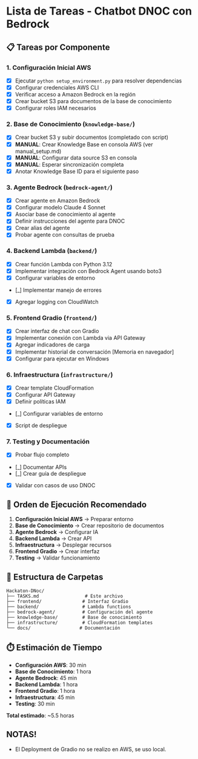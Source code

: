 # Lista de Tareas - Chatbot DNOC con Bedrock

## 📋 Tareas por Componente

### 1. Configuración Inicial AWS
- [x] Ejecutar `python setup_environment.py` para resolver dependencias
- [x] Configurar credenciales AWS CLI
- [x] Verificar acceso a Amazon Bedrock en la región
- [x] Crear bucket S3 para documentos de la base de conocimiento
- [x] Configurar roles IAM necesarios

### 2. Base de Conocimiento (`knowledge-base/`)
- [x] Crear bucket S3 y subir documentos (completado con script)
- [x] **MANUAL**: Crear Knowledge Base en consola AWS (ver manual_setup.md)
- [x] **MANUAL**: Configurar data source S3 en consola
- [x] **MANUAL**: Esperar sincronización completa
- [x] Anotar Knowledge Base ID para el siguiente paso

### 3. Agente Bedrock (`bedrock-agent/`)
- [x] Crear agente en Amazon Bedrock
- [x] Configurar modelo Claude 4 Sonnet
- [x] Asociar base de conocimiento al agente
- [x] Definir instrucciones del agente para DNOC
- [x] Crear alias del agente
- [x] Probar agente con consultas de prueba

### 4. Backend Lambda (`backend/`)
- [x] Crear función Lambda con Python 3.12
- [x] Implementar integración con Bedrock Agent usando boto3
- [x] Configurar variables de entorno
- [_] Implementar manejo de errores
- [x] Agregar logging con CloudWatch

### 5. Frontend Gradio (`frontend/`)
- [x] Crear interfaz de chat con Gradio
- [x] Implementar conexión con Lambda via API Gateway
- [x] Agregar indicadores de carga
- [x] Implementar historial de conversación [Memoria en navegador]
- [x] Configurar para ejecutar en Windows

### 6. Infraestructura (`infrastructure/`)
- [x] Crear template CloudFormation
- [x] Configurar API Gateway
- [x] Definir políticas IAM
- [_] Configurar variables de entorno
- [x] Script de despliegue

### 7. Testing y Documentación
- [x] Probar flujo completo
- [_] Documentar APIs
- [_] Crear guía de despliegue
- [x] Validar con casos de uso DNOC

## 🎯 Orden de Ejecución Recomendado

1. **Configuración Inicial AWS** → Preparar entorno
2. **Base de Conocimiento** → Crear repositorio de documentos
3. **Agente Bedrock** → Configurar IA
4. **Backend Lambda** → Crear API
5. **Infraestructura** → Desplegar recursos
6. **Frontend Gradio** → Crear interfaz
7. **Testing** → Validar funcionamiento

## 📁 Estructura de Carpetas

```
Hackaton-DNoc/
├── TASKS.md                 # Este archivo
├── frontend/               # Interfaz Gradio
├── backend/                # Lambda functions
├── bedrock-agent/          # Configuración del agente
├── knowledge-base/         # Base de conocimiento
├── infrastructure/         # CloudFormation templates
└── docs/                  # Documentación
```

## ⏱️ Estimación de Tiempo

- **Configuración AWS**: 30 min
- **Base de Conocimiento**: 1 hora
- **Agente Bedrock**: 45 min
- **Backend Lambda**: 1 hora
- **Frontend Gradio**: 1 hora
- **Infraestructura**: 45 min
- **Testing**: 30 min

**Total estimado**: ~5.5 horas

##  NOTAS!
- El Deployment de Gradio no se realizo en AWS, se uso local.